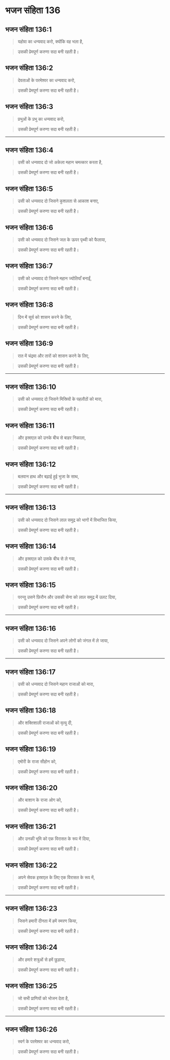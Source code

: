 # भजन संहिता 136

## भजन संहिता 136:1

> यहोवा का धन्यवाद करो, क्योंकि वह भला है,

> उसकी प्रेमपूर्ण करुणा सदा बनी रहती है।

## भजन संहिता 136:2

> देवताओं के परमेश्वर का धन्यवाद करो,

> उसकी प्रेमपूर्ण करुणा सदा बनी रहती है।

## भजन संहिता 136:3

> प्रभुओं के प्रभु का धन्यवाद करो,

> उसकी प्रेमपूर्ण करुणा सदा बनी रहती है।

---

## भजन संहिता 136:4

> उसी को धन्यवाद दो जो अकेला महान चमत्कार करता है,

> उसकी प्रेमपूर्ण करुणा सदा बनी रहती है।

## भजन संहिता 136:5

> उसी को धन्यवाद दो जिसने कुशलता से आकाश बनाए,

> उसकी प्रेमपूर्ण करुणा सदा बनी रहती है।

## भजन संहिता 136:6

> उसी को धन्यवाद दो जिसने जल के ऊपर पृथ्वी को फैलाया,

> उसकी प्रेमपूर्ण करुणा सदा बनी रहती है।

## भजन संहिता 136:7

> उसी को धन्यवाद दो जिसने महान ज्योतियाँ बनाईं,

> उसकी प्रेमपूर्ण करुणा सदा बनी रहती है।

## भजन संहिता 136:8

> दिन में सूर्य को शासन करने के लिए,

> उसकी प्रेमपूर्ण करुणा सदा बनी रहती है।

## भजन संहिता 136:9

> रात में चंद्रमा और तारों को शासन करने के लिए,

> उसकी प्रेमपूर्ण करुणा सदा बनी रहती है।

---

## भजन संहिता 136:10

> उसी को धन्यवाद दो जिसने मिस्रियों के पहलौठों को मारा,

> उसकी प्रेमपूर्ण करुणा सदा बनी रहती है।

## भजन संहिता 136:11

> और इस्राएल को उनके बीच से बाहर निकाला,

> उसकी प्रेमपूर्ण करुणा सदा बनी रहती है।

## भजन संहिता 136:12

> बलवान हाथ और बढ़ाई हुई भुजा के साथ,

> उसकी प्रेमपूर्ण करुणा सदा बनी रहती है।

---

## भजन संहिता 136:13

> उसी को धन्यवाद दो जिसने लाल समुद्र को भागों में विभाजित किया,

> उसकी प्रेमपूर्ण करुणा सदा बनी रहती है।

## भजन संहिता 136:14

> और इस्राएल को उसके बीच से ले गया,

> उसकी प्रेमपूर्ण करुणा सदा बनी रहती है।

## भजन संहिता 136:15

> परन्तु उसने फ़िरौन और उसकी सेना को लाल समुद्र में उलट दिया,

> उसकी प्रेमपूर्ण करुणा सदा बनी रहती है।

---

## भजन संहिता 136:16

> उसी को धन्यवाद दो जिसने अपने लोगों को जंगल में ले जाया,

> उसकी प्रेमपूर्ण करुणा सदा बनी रहती है।

---

## भजन संहिता 136:17

> उसी को धन्यवाद दो जिसने महान राजाओं को मारा,

> उसकी प्रेमपूर्ण करुणा सदा बनी रहती है।

## भजन संहिता 136:18

> और शक्तिशाली राजाओं को मृत्यु दी,

> उसकी प्रेमपूर्ण करुणा सदा बनी रहती है।

## भजन संहिता 136:19

> एमोरी के राजा सीहोन को,

> उसकी प्रेमपूर्ण करुणा सदा बनी रहती है।

## भजन संहिता 136:20

> और बाशान के राजा ओग को,

> उसकी प्रेमपूर्ण करुणा सदा बनी रहती है।

## भजन संहिता 136:21

> और उनकी भूमि को एक विरासत के रूप में दिया,

> उसकी प्रेमपूर्ण करुणा सदा बनी रहती है।

## भजन संहिता 136:22

> अपने सेवक इस्राएल के लिए एक विरासत के रूप में,

> उसकी प्रेमपूर्ण करुणा सदा बनी रहती है।

---

## भजन संहिता 136:23

> जिसने हमारी दीनता में हमें स्मरण किया,

> उसकी प्रेमपूर्ण करुणा सदा बनी रहती है।

## भजन संहिता 136:24

> और हमारे शत्रुओं से हमें छुड़ाया,

> उसकी प्रेमपूर्ण करुणा सदा बनी रहती है।

## भजन संहिता 136:25

> जो सभी प्राणियों को भोजन देता है,

> उसकी प्रेमपूर्ण करुणा सदा बनी रहती है।

---

## भजन संहिता 136:26

> स्वर्ग के परमेश्वर का धन्यवाद करो,

> उसकी प्रेमपूर्ण करुणा सदा बनी रहती है।
